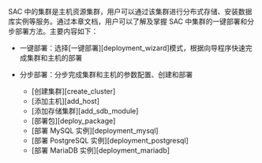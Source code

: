 [^_^]:
    部署概述
  
SAC 中的集群是主机资源集群，用户可以通过该集群进行分布式存储、安装数据库实例等服务。通过本章文档，用户可以了解及掌握 SAC 中集群的一键部署和分步部署方法。主要内容如下：

- 一键部署：选择[一键部署][deployment_wizard]模式，根据向导程序快速完成集群和主机的部署

- 分步部署：分步完成集群和主机的参数配置、创建和部署
  - [创建集群][create_cluster]
  - [添加主机][add_host]
  - [添加存储集群][add_sdb_module]
  - [部署包][deploy_package]
  - [部署 MySQL 实例][deployment_mysql]
  - [部署 PostgreSQL 实例][deployment_postgresql]
  - [部署 MariaDB 实例][deployment_mariadb]


[^_^]:
     本文使用的所有引用和链接
[deployment_wizard]:manual/SAC/Deployment/deployment_wizard.md
[create_cluster]:manual/SAC/Deployment/Deployment_Bystep/create_cluster.md
[add_host]:manual/SAC/Deployment/Deployment_Bystep/add_host.md
[add_sdb_module]:manual/SAC/Deployment/Deployment_Bystep/add_sdb_module.md
[deploy_package]:manual/SAC/Deployment/Deployment_Bystep/deploy_package.md
[deployment_mysql]:manual/SAC/Deployment/Deployment_Bystep/deployment_mysql.md
[deployment_postgresql]:manual/SAC/Deployment/Deployment_Bystep/deployment_postgresql.md
[deployment_mariadb]:manual/SAC/Deployment/Deployment_Bystep/deployment_mariadb.md